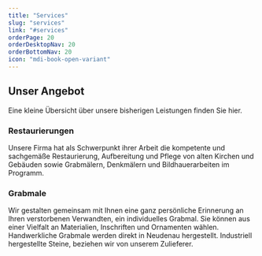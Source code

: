 ```yaml
---
title: "Services"
slug: "services"
link: "#services"
orderPage: 20
orderDesktopNav: 20
orderBottomNav: 20
icon: "mdi-book-open-variant"
---
```


<div class="container pt-md-8">

## Unser Angebot

Eine kleine Übersicht über unsere bisherigen Leistungen finden Sie hier.

<Service :image="{src: 'restaurierungen.webp'}" :buttons="[{title: 'Galerie', color: 'primary'}]" :divider="true">

### Restaurierungen

Unsere Firma hat als Schwerpunkt ihrer Arbeit die kompetente und sachgemäße Restaurierung, Aufbereitung und Pflege von alten Kirchen und Gebäuden sowie Grabmälern, Denkmälern und Bildhauerarbeiten im Programm.

</Service>

<Service :image="{src: 'grabmale.webp'}" :buttons="[{title: 'Galerie', color: 'primary'}]" :divider="true">

### Grabmale

Wir gestalten gemeinsam mit Ihnen eine ganz persönliche Erinnerung an Ihren verstorbenen Verwandten, ein individuelles Grabmal. Sie können aus einer Vielfalt an Materialien, Inschriften und Ornamenten wählen. Handwerkliche Grabmale werden direkt in Neudenau hergestellt. Industriell hergestellte Steine, beziehen wir von unserem Zulieferer.

</Service>

</div>
